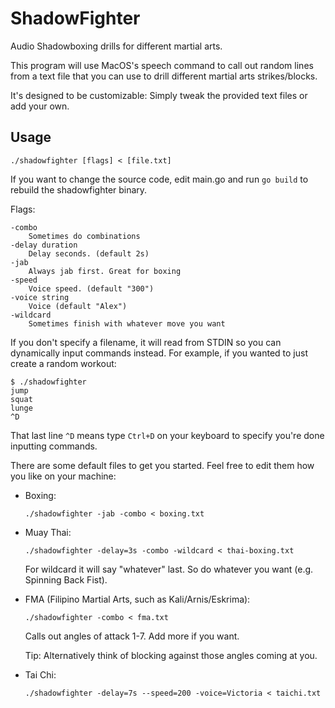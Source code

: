 # ShadowFighter

Audio Shadowboxing drills for different martial arts.

This program will use MacOS's speech command to call out random lines from a text file
that you can use to drill different martial arts strikes/blocks.

It's designed to be customizable: Simply tweak the provided text files or add your own.

## Usage

    ./shadowfighter [flags] < [file.txt]

If you want to change the source code, edit main.go and run `go build` to rebuild the shadowfighter binary.

Flags:

    -combo
	    Sometimes do combinations
    -delay duration
        Delay seconds. (default 2s)
    -jab
        Always jab first. Great for boxing
	-speed
        Voice speed. (default "300")
	-voice string
	    Voice (default "Alex")
    -wildcard
        Sometimes finish with whatever move you want

If you don't specify a filename, it will read from STDIN so you can dynamically input commands instead. For example, if you wanted to just create a random workout:

    $ ./shadowfighter
    jump
    squat
    lunge
    ^D
That last line `^D` means type `Ctrl+D` on your keyboard to specify you're done inputting commands.

There are some default files to get you started. Feel free to edit them how you like on your machine:

* Boxing:

    `./shadowfighter -jab -combo < boxing.txt`

* Muay Thai: 

    `./shadowfighter -delay=3s -combo -wildcard < thai-boxing.txt`

  For wildcard it will say "whatever" last. So do whatever you want (e.g. Spinning Back Fist).

* FMA (Filipino Martial Arts, such as Kali/Arnis/Eskrima):

    `./shadowfighter -combo < fma.txt`

  Calls out angles of attack 1-7. Add more if you want.

  Tip: Alternatively think of blocking against those angles coming at you.

* Tai Chi:

    `./shadowfighter -delay=7s --speed=200 -voice=Victoria < taichi.txt`

